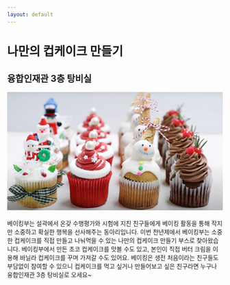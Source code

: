 ```yaml
---
layout: default
---
```



# 나만의 컵케이크 만들기
## 융합인재관 3층 탕비실

![부스 대표 이미지](/image/나만의%20컵케이크%20만들기.png)

베이킹부는 설곽에서 온갖 수행평가와 시험에 지친 친구들에게 베이킹 활동을 통해 작지만 소중하고 확실한 행복을 선사해주는 동아리입니다. 이번 천년제에서 베이킹부는 소중한 컵케이크를 직접 만들고 나눠먹을 수 있는 나만의 컵케이크 만들기 부스로 찾아왔습니다. 베이킹부에서 만든 초코 컵케이크를 맛볼 수도 있고, 본인이 직접 버터 크림을 이용해 바닐라 컵케이크를 꾸며 가져갈 수도 있어요. 베이킹은 생전 처음이라는 친구들도 부담없이 참여할 수 있으니 컵케이크를 먹고 싶거나 만들어보고 싶은 친구라면 누구나 융합인재관 3층 탕비실로 오세요~
